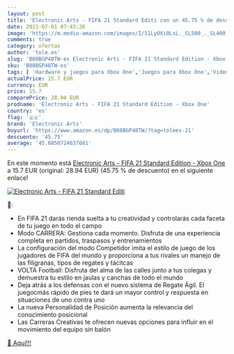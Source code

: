 ```yaml
---
layout: post
title: 'Electronic Arts - FIFA 21 Standard Editi con un 45.75 % de descuento'
date: 2021-07-01 07:43:26
image: 'https://m.media-amazon.com/images/I/51LyOXi0LsL._SL500_._SL400_.jpg'
comments: true
category: ofertas
author: 'tole.es'
slug: 'B08BGP48TW-es Electronic Arts - FIFA 21 Standard Edition - Xbox One'
sku: 'B08BGP48TW-es'
tags: [ 'Hardware y juegos para Xbox One','Juegos para Xbox One','Videojuegos','electronic arts','xbox', ]
actualPrice: 15.7 EUR
currency: EUR
price: 15.7
comparePrice: 28.94 EUR
prodname: 'Electronic Arts - FIFA 21 Standard Edition - Xbox One'
country: 'es'
flag: '🇪🇸'
brand: 'Electronic Arts'
buyurl: 'https://www.amazon.es/dp/B08BGP48TW/?tag=tolees-21'
descuento: '45.75'
average: '45.6850724637681'
---
```


En este momento está [Electronic Arts - FIFA 21 Standard Edition - Xbox One](https://www.amazon.es/dp/B08BGP48TW/?tag=tolees-21) a 15.7 EUR (original: 28.94 EUR) (45.75 %  de descuento) en el siguiente enlace!

[![Electronic Arts - FIFA 21 Standard Editi](https://m.media-amazon.com/images/I/51LyOXi0LsL._SL500_._SL400_.jpg)](https://www.amazon.es/dp/B08BGP48TW/?tag=tolees-21)

🔎:

- En FIFA 21 darás rienda suelta a tu creatividad y controlarás cada faceta de tu juego en todo el campo
- Modo CARRERA: Gestiona cada momento. Disfruta de una experiencia completa en partidos, traspasos y entrenamientos
- La configuración del modo Competidor imita el estilo de juego de los jugadores de FIFA del mundo y proporciona a tus rivales un manejo de las filigranas, tipos de regates y tácitcas
- VOLTA Football: Disfruta del alma de las calles junto a tus colegas y demuestra tu estilo en jaulas y canchas de todo el mundo
- Deja atrás a los defensas con el nuevo sistema de Regate Ágil. El juegocmás rápido de pies te dará un mayor control y respuesta en situaciones de uno contra uno
- La nueva Personalidad de Posición aumenta la relevancia del conocimiento posicional
- Las Carreras Creativas te ofrecen nuevas opciones para influir en el movimiento del equipo sin balón

[🛒 Aquí!!!](https://www.amazon.es/dp/B08BGP48TW/?tag=tolees-21)

